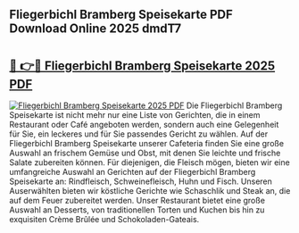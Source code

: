 ## Fliegerbichl Bramberg Speisekarte PDF Download Online 2025 dmdT7

# <h2><a href="http://gc5miv.nevu.top/?p=Fliegerbichl+Bramberg+Speisekarte">🔗 👉🔴 Fliegerbichl Bramberg Speisekarte 2025 PDF</a></h2>

[![Fliegerbichl Bramberg Speisekarte 2025 PDF](https://i.imgur.com/dBaPXMq.png)](http://gc5miv.nevu.top/?p=Fliegerbichl+Bramberg+Speisekarte)
Die Fliegerbichl Bramberg Speisekarte ist nicht mehr nur eine Liste von Gerichten, die in einem Restaurant oder Café angeboten werden, sondern auch eine Gelegenheit für Sie, ein leckeres und für Sie passendes Gericht zu wählen. Auf der Fliegerbichl Bramberg Speisekarte unserer Cafeteria finden Sie eine große Auswahl an frischem Gemüse und Obst, mit denen Sie leichte und frische Salate zubereiten können. Für diejenigen, die Fleisch mögen, bieten wir eine umfangreiche Auswahl an Gerichten auf der Fliegerbichl Bramberg Speisekarte an: Rindfleisch, Schweinefleisch, Huhn und Fisch. Unseren Auserwählten bieten wir köstliche Gerichte wie Schaschlik und Steak an, die auf dem Feuer zubereitet werden. Unser Restaurant bietet eine große Auswahl an Desserts, von traditionellen Torten und Kuchen bis hin zu exquisiten Crème Brûlée und Schokoladen-Gateais.
